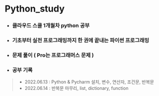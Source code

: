 # Python_study
- ###  클라우드 스쿨 1개월차 python 공부
- ###  기초부터 실전 프로그래밍까지 한 권에 끝내는 파이썬 프로그래밍
- ###  문제 풀이 ( Pro는 프로그래머스 문제 )
- ###  공부 기록
> - 2022.06.13 : Python & Pycharm 설치, 변수, 연산자, 조건문, 반복문   
> - 2022.06.14 : 반복문 마무리, list, dictionary, function
